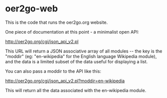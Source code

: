 # oer2go-web
This is the code that runs the oer2go.org website.

One piece of documentation at this point - a minimalist open API:

http://oer2go.org/cgi/json_api_v2.pl

This URL will return a JSON associative array of all modules -- the key is the "moddir" (eg: "en-wikipedia" for the English language Wikipedia module), and the data is a limited subset of the data useful for displaying a list.

You can also pass a moddir to the API like this:

http://oer2go.org/cgi/json_api_v2.pl?moddir=en-wikipedia

This will return all the data associated with the en-wikipedia module.


